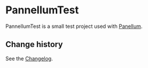 PannellumTest
====================================

PannellumTest is a small test project used with [Panellum](https://pannellum.org/).

Change history
--------------

See the [Changelog](https://github.com/SeppPenner/PannellumTest/blob/master/Changelog.md).